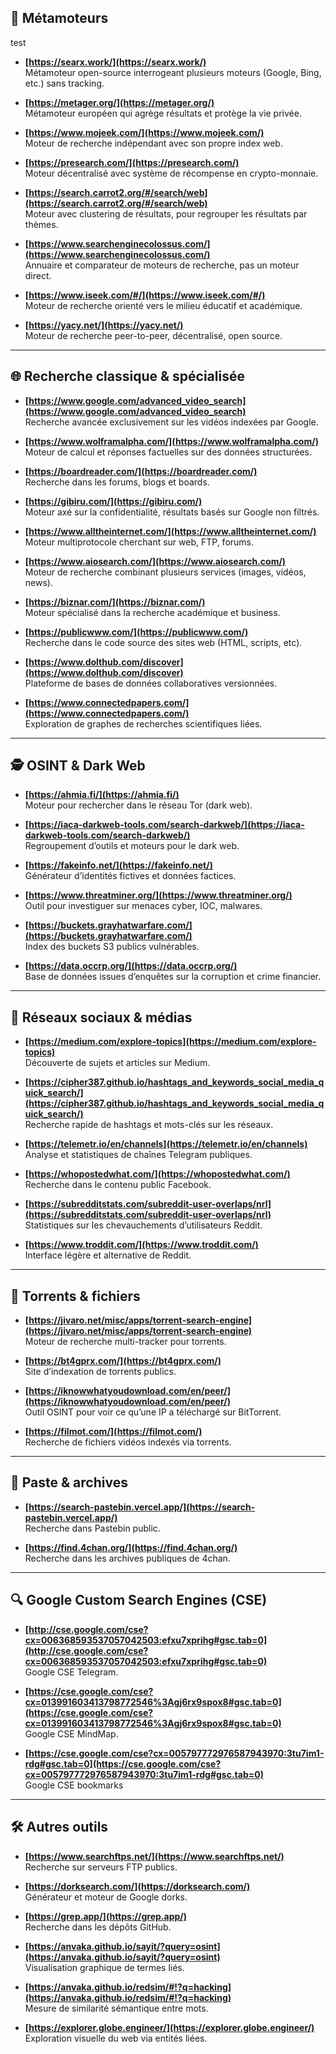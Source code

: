 ## 🧠 Métamoteurs

test
- **[https://searx.work/](https://searx.work/)**  
    Métamoteur open-source interrogeant plusieurs moteurs (Google, Bing, etc.) sans tracking.
    
- **[https://metager.org/](https://metager.org/)**  
    Métamoteur européen qui agrège résultats et protège la vie privée.
    
- **[https://www.mojeek.com/](https://www.mojeek.com/)**  
    Moteur de recherche indépendant avec son propre index web.
    
- **[https://presearch.com/](https://presearch.com/)**  
    Moteur décentralisé avec système de récompense en crypto-monnaie.
    
- **[https://search.carrot2.org/#/search/web](https://search.carrot2.org/#/search/web)**  
    Moteur avec clustering de résultats, pour regrouper les résultats par thèmes.
    
- **[https://www.searchenginecolossus.com/](https://www.searchenginecolossus.com/)**  
    Annuaire et comparateur de moteurs de recherche, pas un moteur direct.
    
- **[https://www.iseek.com/#/](https://www.iseek.com/#/)**  
    Moteur de recherche orienté vers le milieu éducatif et académique.
    
- **[https://yacy.net/](https://yacy.net/)**  
    Moteur de recherche peer-to-peer, décentralisé, open source.
    

---

## 🌐 Recherche classique & spécialisée

- **[https://www.google.com/advanced_video_search](https://www.google.com/advanced_video_search)**  
    Recherche avancée exclusivement sur les vidéos indexées par Google.
    
- **[https://www.wolframalpha.com/](https://www.wolframalpha.com/)**  
    Moteur de calcul et réponses factuelles sur des données structurées.
    
- **[https://boardreader.com/](https://boardreader.com/)**  
    Recherche dans les forums, blogs et boards.
    
- **[https://gibiru.com/](https://gibiru.com/)**  
    Moteur axé sur la confidentialité, résultats basés sur Google non filtrés.
    
- **[https://www.alltheinternet.com/](https://www.alltheinternet.com/)**  
    Moteur multiprotocole cherchant sur web, FTP, forums.
    
- **[https://www.aiosearch.com/](https://www.aiosearch.com/)**  
    Moteur de recherche combinant plusieurs services (images, vidéos, news).
    
- **[https://biznar.com/](https://biznar.com/)**  
    Moteur spécialisé dans la recherche académique et business.
    
- **[https://publicwww.com/](https://publicwww.com/)**  
    Recherche dans le code source des sites web (HTML, scripts, etc).
    
- **[https://www.dolthub.com/discover](https://www.dolthub.com/discover)**  
    Plateforme de bases de données collaboratives versionnées.
    
- **[https://www.connectedpapers.com/](https://www.connectedpapers.com/)**  
    Exploration de graphes de recherches scientifiques liées.
    

---

## 🕵️ OSINT & Dark Web

- **[https://ahmia.fi/](https://ahmia.fi/)**  
    Moteur pour rechercher dans le réseau Tor (dark web).
    
- **[https://iaca-darkweb-tools.com/search-darkweb/](https://iaca-darkweb-tools.com/search-darkweb/)**  
    Regroupement d’outils et moteurs pour le dark web.
    
- **[https://fakeinfo.net/](https://fakeinfo.net/)**  
    Générateur d’identités fictives et données factices.
    
- **[https://www.threatminer.org/](https://www.threatminer.org/)**  
    Outil pour investiguer sur menaces cyber, IOC, malwares.
    
- **[https://buckets.grayhatwarfare.com/](https://buckets.grayhatwarfare.com/)**  
    Index des buckets S3 publics vulnérables.
    
- **[https://data.occrp.org/](https://data.occrp.org/)**  
    Base de données issues d’enquêtes sur la corruption et crime financier.
    

---

## 📱 Réseaux sociaux & médias

- **[https://medium.com/explore-topics](https://medium.com/explore-topics)**  
    Découverte de sujets et articles sur Medium.
    
- **[https://cipher387.github.io/hashtags_and_keywords_social_media_quick_search/](https://cipher387.github.io/hashtags_and_keywords_social_media_quick_search/)**  
    Recherche rapide de hashtags et mots-clés sur les réseaux.
    
- **[https://telemetr.io/en/channels](https://telemetr.io/en/channels)**  
    Analyse et statistiques de chaînes Telegram publiques.
    
- **[https://whopostedwhat.com/](https://whopostedwhat.com/)**  
    Recherche dans le contenu public Facebook.
    
- **[https://subredditstats.com/subreddit-user-overlaps/nrl](https://subredditstats.com/subreddit-user-overlaps/nrl)**  
    Statistiques sur les chevauchements d’utilisateurs Reddit.
    
- **[https://www.troddit.com/](https://www.troddit.com/)**  
    Interface légère et alternative de Reddit.
    

---

## 🧵 Torrents & fichiers

- **[https://jivaro.net/misc/apps/torrent-search-engine](https://jivaro.net/misc/apps/torrent-search-engine)**  
    Moteur de recherche multi-tracker pour torrents.
    
- **[https://bt4gprx.com/](https://bt4gprx.com/)**  
    Site d’indexation de torrents publics.
    
- **[https://iknowwhatyoudownload.com/en/peer/](https://iknowwhatyoudownload.com/en/peer/)**  
    Outil OSINT pour voir ce qu’une IP a téléchargé sur BitTorrent.
    
- **[https://filmot.com/](https://filmot.com/)**  
    Recherche de fichiers vidéos indexés via torrents.
    

---

## 🧾 Paste & archives

- **[https://search-pastebin.vercel.app/](https://search-pastebin.vercel.app/)**  
    Recherche dans Pastebin public.
    
- **[https://find.4chan.org/](https://find.4chan.org/)**  
    Recherche dans les archives publiques de 4chan.
    

---

## 🔍 Google Custom Search Engines (CSE)

- **[http://cse.google.com/cse?cx=006368593537057042503:efxu7xprihg#gsc.tab=0](http://cse.google.com/cse?cx=006368593537057042503:efxu7xprihg#gsc.tab=0)**  
    Google CSE Telegram.
    
- **[https://cse.google.com/cse?cx=013991603413798772546%3Agj6rx9spox8#gsc.tab=0](https://cse.google.com/cse?cx=013991603413798772546%3Agj6rx9spox8#gsc.tab=0)**  
    Google CSE MindMap.
    
- **[https://cse.google.com/cse?cx=005797772976587943970:3tu7im1-rdg#gsc.tab=0](https://cse.google.com/cse?cx=005797772976587943970:3tu7im1-rdg#gsc.tab=0)**  
    Google CSE bookmarks
    

---

## 🛠 Autres outils

- **[https://www.searchftps.net/](https://www.searchftps.net/)**  
    Recherche sur serveurs FTP publics.
    
- **[https://dorksearch.com/](https://dorksearch.com/)**  
    Générateur et moteur de Google dorks.
    
- **[https://grep.app/](https://grep.app/)**  
    Recherche dans les dépôts GitHub.
    
- **[https://anvaka.github.io/sayit/?query=osint](https://anvaka.github.io/sayit/?query=osint)**  
    Visualisation graphique de termes liés.
    
- **[https://anvaka.github.io/redsim/#!?q=hacking](https://anvaka.github.io/redsim/#!?q=hacking)**  
    Mesure de similarité sémantique entre mots.
    
- **[https://explorer.globe.engineer/](https://explorer.globe.engineer/)**  
    Exploration visuelle du web via entités liées.